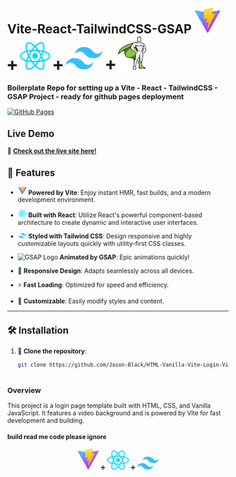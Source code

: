 

# Vite-React-TailwindCSS-GSAP <span align="center">   <img src="vitelogo.svg" alt="Vite Logo" width="60"/> ➕   <img src="react.svg" alt="React Logo" width="70"/> ➕   <img src="tailwind.svg" alt="Tailwind CSS Logo" width="85"/></span> ➕   <img src="gsap-greensock.svg" alt="GSAP Logo" width="65"/></span>
### Boilerplate Repo for setting up a Vite - React - TailwindCSS - GSAP Project - ready for github pages deployment


[![GitHub Pages](https://img.shields.io/badge/GitHub-Pages-blue)](https://jason-black.github.io/Vite-Tailwind-React-GSAP-BoilerPlate/)

## Live Demo

🚀 **[Check out the live site here!](https://jason-black.github.io/Vite-Tailwind-React-GSAP-BoilerPlate/)**


## 🌟 Features

- <img src="vitelogo.svg" alt="Vite Logo" width="20"/> **Powered by Vite**: Enjoy instant HMR, fast builds, and a modern development environment.
- <img src="react.svg" alt="React Logo" width="20"/> **Built with React**: Utilize React's powerful component-based architecture to create dynamic and interactive user interfaces.
-  <img src="tailwind.svg" alt="Tailwind Logo" width="20"/> **Styled with Tailwind CSS**: Design responsive and highly customizable layouts quickly with utility-first CSS classes.
-  <img src="gsap-greenstock.svg" alt="GSAP Logo" width="20"/> **Animated by GSAP**: Epic animations quickly!

  
- 📱 **Responsive Design**: Adapts seamlessly across all devices.
- ⚡ **Fast Loading**: Optimized for speed and efficiency.
- 🎨 **Customizable**: Easily modify styles and content.

---


## 🛠️ Installation

1. 🔗 **Clone the repository**:
   ```bash
   git clone https://github.com/Jason-Black/HTML-Vanilla-Vite-Login-VideoBG.git



### Overview

This project is a login page template built with HTML, CSS, and Vanilla JavaScript. It features a video background and is powered by Vite for fast development and building.


#### build read me code please ignore


<p align="center">
  <img src="vitelogo.svg" alt="Vite Logo" width="50"/> ➕ 
  <img src="react.svg" alt="React Logo" width="50"/> ➕ 
  <img src="tailwind.svg" alt="Tailwind CSS Logo" width="50"/>
</p>
